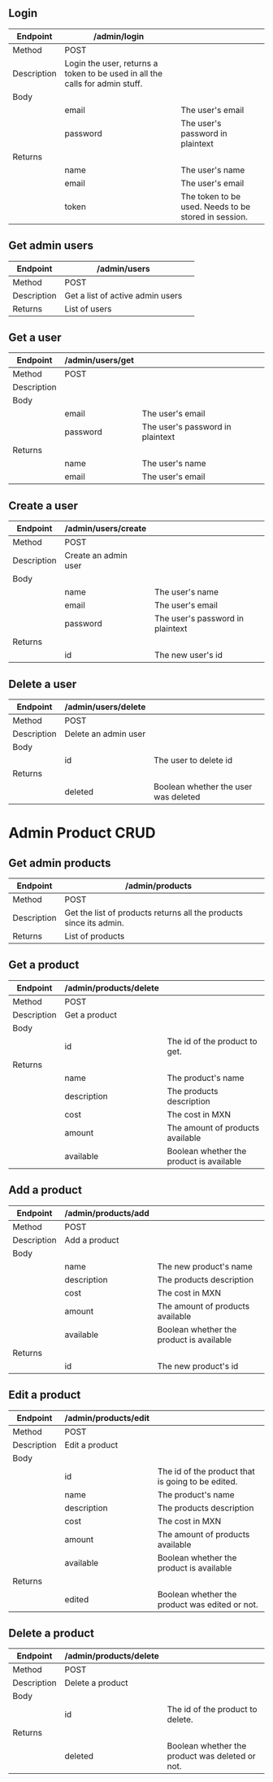 ## Login
| Endpoint    	| /admin/login 	|                                  	|
|-------------	|--------------	|----------------------------------	|
| Method      	| POST         	|                                  	|
| Description 	| Login the user, returns a token to be used in all the calls for admin stuff.|
| Body        	|              	|                                  	|
|             	| email        	| The user's email                 	|
|             	| password     	| The user's password in plaintext 	|
| Returns     	|              	|                                  	|
|             	| name         	| The user's name                  	|
|          		| email         	| The user's email                 	|
|          		| token         	| The token to be used. Needs to be stored in session. |

## Get admin users
| Endpoint 	| /admin/users 	|                                  	|
|----------	|--------------	|----------------------------------	|
| Method   	| POST         	|                                  	|
| Description 	| Get a list of active admin users  	|                                  	|
| Returns  	| List of users  	|                                  	|

## Get a user
| Endpoint    	| /admin/users/get 	|                                  	|
|-------------	|------------------	|----------------------------------	|
| Method      	| POST             	|                                  	|
| Description 	|                  	|                                  	|
| Body        	|                  	|                                  	|
|             	| email            	| The user's email                 	|
|             	| password         	| The user's password in plaintext 	|
| Returns     	|                  	|                                  	|
|             	| name             	| The user's name                  	|
|             	| email             	| The user's email                 	|

## Create a user
| Endpoint    	| /admin/users/create 	|                                  	|
|-------------	|---------------------	|----------------------------------	|
| Method      	| POST                	|                                  	|
| Description 	| Create an admin user	|                                  	|
| Body        	|                     	|                                  	|
|             	| name               	| The user's name                 	|
|             	| email               	| The user's email                 	|
|             	| password            	| The user's password in plaintext 	|
| Returns     	|                     	|                                  	|
|             	| id		              	| The new user's id               	|

## Delete a user
| Endpoint    	| /admin/users/delete 	|                                  	|
|-------------	|---------------------	|----------------------------------	|
| Method      	| POST                	|                                  	|
| Description 	| Delete an admin user	|                                  	|
| Body        	|                     	|                                  	|
|             	| id               		| The user to delete id            	|
| Returns     	|                     	|                                  	|
|             	| deleted              	| Boolean whether the user was deleted 	|

# Admin Product CRUD
## Get admin products
| Endpoint    	| /admin/products			 	|                                  	|
|-------------	|------------------------	|----------------------------------	|
| Method      	| POST                   	|                                  	|
| Description 	| Get the list of products returns all the products since its admin.	|                                  	|
| Returns     	| List of products        	|                                  	|

## Get a product
| Endpoint    	| /admin/products/delete 	|                                  	|
|-------------	|------------------------	|----------------------------------	|
| Method      	| POST                   	|                                  	|
| Description 	| Get a product			   |                                  	|
| Body        	|                        	|                                  	|
|             	| id            	      	| The id of the product to get.		|
| Returns     	|                        	|                                  	|
|             	| name                  	| The product's name						|
|             	| description             	| The products description				|
|             	| cost                  	| The cost in MXN							|
|             	| amount                  	| The amount of products available	|
|             	| available               	| Boolean whether the product is available |

## Add a product
| Endpoint    	| /admin/products/add	 	|                                  	|
|-------------	|------------------------	|----------------------------------	|
| Method      	| POST                   	|                                  	|
| Description 	| Add a product		     	|                                  	|
| Body        	|                        	|                                  	|
|             	| name                  	| The new product's name				|
|             	| description             	| The products description				|
|             	| cost                  	| The cost in MXN							|
|             	| amount                  	| The amount of products available	|
|             	| available               	| Boolean whether the product is available |
| Returns     	|                        	|                                  	|
|             	| id	                   	| The new product's id					|

## Edit a product
| Endpoint    	| /admin/products/edit	 	|                                  	|
|-------------	|------------------------	|----------------------------------	|
| Method      	| POST                   	|                                  	|
| Description 	| Edit a product		     	|                                  	|
| Body        	|                        	|                                  	|
|             	| id            	      	| The id of the product that is going to be edited. |
|             	| name                  	| The product's name						|
|             	| description             	| The products description				|
|             	| cost                  	| The cost in MXN							|
|             	| amount                  	| The amount of products available	|
|             	| available               	| Boolean whether the product is available |
| Returns     	|                        	|                                  	|
|             	| edited                  	| Boolean whether the product was edited or not. |

## Delete a product
| Endpoint    	| /admin/products/delete 	|                                  	|
|-------------	|------------------------	|----------------------------------	|
| Method      	| POST                   	|                                  	|
| Description 	| Delete a product		   |                                  	|
| Body        	|                        	|                                  	|
|             	| id            	      	| The id of the product to delete.	|
| Returns     	|                        	|                                  	|
|             	| deleted                 	| Boolean whether the product was deleted or not. |